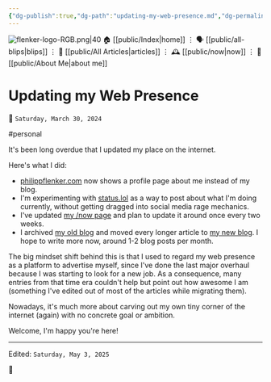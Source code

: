 ```yaml
---
{"dg-publish":true,"dg-path":"updating-my-web-presence.md","dg-permalink":"updating-my-web-presence/","permalink":"/updating-my-web-presence/","title":"Updating my Web Presence","created":"2024-03-30T10:39:29","updated":"2025-05-03T12:51:46"}
---
```



<div class="transclusion internal-embed is-loaded"><div class="markdown-embed">




![flenker-logo-RGB.png|40](/img/user/attachments/flenker-logo-RGB.png)
🏠 [[public/Index\|home]]  ⋮ 🗣️ [[public/all-blips\|blips]] ⋮  📝 [[public/All Articles\|articles]]  ⋮ 🕰️ [[public/now\|now]] ⋮ 🪪 [[public/About Me\|about me]]


</div></div>


# Updating my Web Presence
<p><span>📆 <code>Saturday, March 30, 2024</code></span></p>
#personal

It's been long overdue that I updated my place on the internet.

Here's what I did:
- [philippflenker.com](https://philippflenker.com) now shows a profile page about me instead of my blog.
- I'm experimenting with [status.lol](https://status.lol/) as a way to post about what I'm doing currently, without getting dragged into social media rage mechanics.
- I've updated [my /now page](https://philippflenker.com/now) and plan to update it around once every two weeks.
- I archived [my old blog](https://archive.flenker.blog) and moved every longer article to [my new blog](https://flenker.blog). I hope to write more now, around 1-2 blog posts per month.

The big mindset shift behind this is that I used to regard my web presence as a platform to advertise myself, since I've done the last major overhaul because I was starting to look for a new job. As a consequence, many entries from that time era couldn't help but point out how awesome I am (something I've edited out of most of the articles while migrating them).

Nowadays, it's much more about carving out my own tiny corner of the internet (again) with no concrete goal or ambition.

Welcome, I'm happy you're here!




- - -
<p><span>Edited: <code>Saturday, May 3, 2025</code></span></p>
👾
